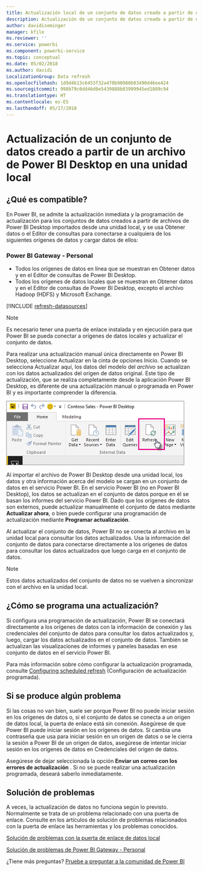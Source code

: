 ```yaml
---
title: Actualización local de un conjunto de datos creado a partir de un archivo de Power BI Desktop
description: Actualización de un conjunto de datos creado a partir de un archivo de Power BI Desktop en una unidad local
author: davidiseminger
manager: kfile
ms.reviewer: ''
ms.service: powerbi
ms.component: powerbi-service
ms.topic: conceptual
ms.date: 05/02/2018
ms.author: davidi
LocalizationGroup: Data refresh
ms.openlocfilehash: 1d9d4b13c6453f32a470b90980b03490d46ee424
ms.sourcegitcommit: 998b79c0dd46d0e5439888b83999945ed1809c94
ms.translationtype: HT
ms.contentlocale: es-ES
ms.lasthandoff: 05/17/2018
---
```

# <a name="refresh-a-dataset-created-from-a-power-bi-desktop-file-on-a-local-drive"></a>Actualización de un conjunto de datos creado a partir de un archivo de Power BI Desktop en una unidad local
## <a name="whats-supported"></a>¿Qué es compatible?
En Power BI, se admite la actualización inmediata y la programación de actualización para los conjuntos de datos creados a partir de archivos de Power BI Desktop importados desde una unidad local, y se usa Obtener datos o el Editor de consultas para conectarse a cualquiera de los siguientes orígenes de datos y cargar datos de ellos:

### <a name="power-bi-gateway---personal"></a>Power BI Gateway - Personal
* Todos los orígenes de datos en línea que se muestran en Obtener datos y en el Editor de consultas de Power BI Desktop.
* Todos los orígenes de datos locales que se muestran en Obtener datos y en el Editor de consultas de Power BI Desktop, excepto el archivo Hadoop (HDFS) y Microsoft Exchange.

<!-- Refresh Data sources-->
[!INCLUDE [refresh-datasources](./includes/refresh-datasources.md)]

> [!NOTE]
> Es necesario tener una puerta de enlace instalada y en ejecución para que Power BI se pueda conectar a orígenes de datos locales y actualizar el conjunto de datos.
> 
> 

Para realizar una actualización manual única directamente en Power BI Desktop, seleccione Actualizar en la cinta de opciones Inicio. Cuando se selecciona Actualizar aquí, los datos del modelo del *archivo* se actualizan con los datos actualizados del origen de datos original. Este tipo de actualización, que se realiza completamente desde la aplicación Power BI Desktop, es diferente de una actualización manual o programada en Power BI y es importante comprender la diferencia.

![](media/refresh-desktop-file-local-drive/pbix-refresh.png)

Al importar el archivo de Power BI Desktop desde una unidad local, los datos y otra información acerca del modelo se cargan en un conjunto de datos en el servicio Power BI. En el servicio Power BI (no en Power BI Desktop), los datos se actualizan en el conjunto de datos porque en él se basan los informes del servicio Power BI. Dado que los orígenes de datos son externos, puede actualizar manualmente el conjunto de datos mediante **Actualizar ahora**, o bien puede configurar una programación de actualización mediante **Programar actualización**.

Al actualizar el conjunto de datos, Power BI no se conecta al archivo en la unidad local para consultar los datos actualizados. Usa la información del conjunto de datos para conectarse directamente a los orígenes de datos para consultar los datos actualizados que luego carga en el conjunto de datos.

> [!NOTE]
> Estos datos actualizados del conjunto de datos no se vuelven a sincronizar con el archivo en la unidad local.
> 
> 

## <a name="how-do-i-schedule-refresh"></a>¿Cómo se programa una actualización?
Si configura una programación de actualización, Power BI se conectará directamente a los orígenes de datos con la información de conexión y las credenciales del conjunto de datos para consultar los datos actualizados y, luego, cargar los datos actualizados en el conjunto de datos. También se actualizan las visualizaciones de informes y paneles basadas en ese conjunto de datos en el servicio Power BI.

Para más información sobre cómo configurar la actualización programada, consulte [Configuring scheduled refresh](refresh-scheduled-refresh.md) (Configuración de actualización programada).

## <a name="when-things-go-wrong"></a>Si se produce algún problema
Si las cosas no van bien, suele ser porque Power BI no puede iniciar sesión en los orígenes de datos o, si el conjunto de datos se conecta a un origen de datos local, la puerta de enlace está sin conexión. Asegúrese de que Power BI puede iniciar sesión en los orígenes de datos. Si cambia una contraseña que usa para iniciar sesión en un origen de datos o se le cierra la sesión a Power BI de un origen de datos, asegúrese de intentar iniciar sesión en los orígenes de datos en Credenciales del origen de datos.

Asegúrese de dejar seleccionada la opción **Enviar un correo con los errores de actualización** . Si no se puede realizar una actualización programada, deseará saberlo inmediatamente.

## <a name="troubleshooting"></a>Solución de problemas
A veces, la actualización de datos no funciona según lo previsto. Normalmente se trata de un problema relacionado con una puerta de enlace. Consulte en los artículos de solución de problemas relacionados con la puerta de enlace las herramientas y los problemas conocidos.

[Solución de problemas con la puerta de enlace de datos local](service-gateway-onprem-tshoot.md)

[Solución de problemas de Power BI Gateway - Personal](service-admin-troubleshooting-power-bi-personal-gateway.md)

¿Tiene más preguntas? [Pruebe a preguntar a la comunidad de Power BI](http://community.powerbi.com/)

